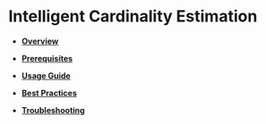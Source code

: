 # Intelligent Cardinality Estimation<a name="EN-US_TOPIC_0000001316445490"></a>

-   **[Overview](overview-abo.md)** 

-   **[Prerequisites](prerequisites-abo.md)** 

-   **[Usage Guide](usage-guide-abo.md)** 

-   **[Best Practices](best-practices-abo.md)** 

-   **[Troubleshooting](troubleshooting-abo.md)** 
